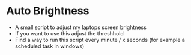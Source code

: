 # Auto Brightness
- A small script to adjust my laptops screen brightness
- If you want to use this adjust the threshhold 
- Find a way to run this script every minute / x seconds (for example a scheduled task in windows)
